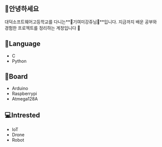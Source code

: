 ## 👏안녕하세요
대덕소프트웨어고등학교를 다니는**💜기여미강쥬님💜**입니다. 
지금까지 배운 공부와 경험한 프로젝트를 정리하는 계정입니다 🌹

## 📏Language
- C
- Python

## 🧩Board
- Arduino
- Raspberrypi
- Atmega128A

## 💻Intrested
- IoT
- Drone
- Robot



